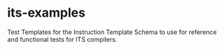 # its-examples
Test Templates for the Instruction Template Schema to use for reference and functional tests for ITS compilers.
